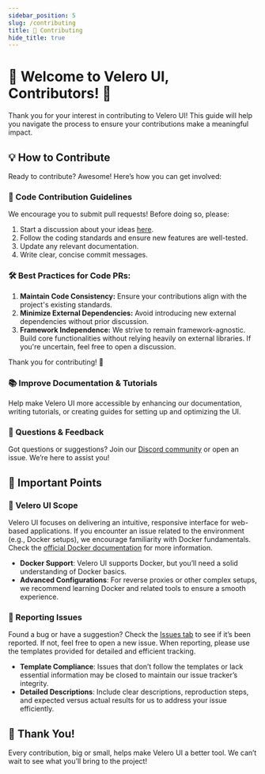 ```yaml
---
sidebar_position: 5
slug: /contributing
title: 🤝 Contributing
hide_title: true
---
```


# 🚀 **Welcome to Velero UI, Contributors!** 🚀

Thank you for your interest in contributing to Velero UI! This guide will help you navigate the process to ensure your contributions make a meaningful impact.

## 💡 How to Contribute

Ready to contribute? Awesome! Here’s how you can get involved:

### 🌟 Code Contribution Guidelines

We encourage you to submit pull requests! Before doing so, please:

1. Start a discussion about your ideas [here](https://github.com/otwld/velero-agent/discussions/new/choose).
2. Follow the coding standards and ensure new features are well-tested.
3. Update any relevant documentation.
4. Write clear, concise commit messages.

### 🛠 Best Practices for Code PRs:

1. **Maintain Code Consistency:** Ensure your contributions align with the project's existing standards.
2. **Minimize External Dependencies:** Avoid introducing new external dependencies without prior discussion.
3. **Framework Independence:** We strive to remain framework-agnostic. Build core functionalities without relying heavily on external libraries. If you're uncertain, feel free to open a discussion.

Thank you for contributing! 🚀

### 📚 Improve Documentation & Tutorials

Help make Velero UI more accessible by enhancing our documentation, writing tutorials, or creating guides for setting up and optimizing the UI.


### 🤔 Questions & Feedback

Got questions or suggestions? Join our [Discord community](https://discord.gg/U24mpqTynB) or open an issue. We’re here to assist you!

## 📌 Important Points

### 🧭 Velero UI Scope

Velero UI focuses on delivering an intuitive, responsive interface for web-based applications. If you encounter an issue related to the environment (e.g., Docker setups), we encourage familiarity with Docker fundamentals. Check the [official Docker documentation](https://docs.docker.com/get-started/overview/) for more information.

- **Docker Support**: Velero UI supports Docker, but you’ll need a solid understanding of Docker basics.
- **Advanced Configurations**: For reverse proxies or other complex setups, we recommend learning Docker and related tools to ensure a smooth experience.

### 🚨 Reporting Issues

Found a bug or have a suggestion? Check the [Issues tab](https://github.com/otwld/velero-agent/issues) to see if it’s been reported. If not, feel free to open a new issue. When reporting, please use the templates provided for detailed and efficient tracking.

- **Template Compliance**: Issues that don’t follow the templates or lack essential information may be closed to maintain our issue tracker’s integrity.
- **Detailed Descriptions**: Include clear descriptions, reproduction steps, and expected versus actual results for us to address your issue efficiently.

## 🙏 Thank You!

Every contribution, big or small, helps make Velero UI a better tool. We can’t wait to see what you’ll bring to the project!

